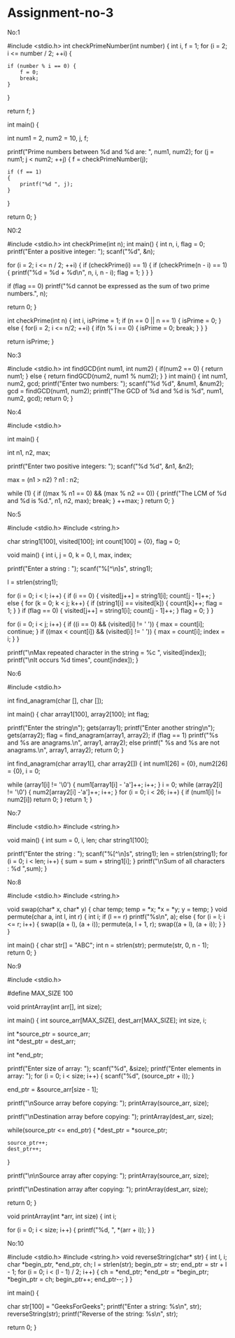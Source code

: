 # Assignment-no-3

No:1

#include <stdio.h> int checkPrimeNumber(int number) { int i, f = 1; for (i = 2; i <= number / 2; ++i) {

	if (number % i == 0) {
		f = 0;
		break;
	}
}

return f;
}

int main() {

int num1 = 2, num2 = 10, j, f;

printf("Prime numbers between %d and %d are: ", num1,
	num2);
for (j = num1; j < num2; ++j) 
{
	f = checkPrimeNumber(j);

	if (f == 1) 
	{
		printf("%d ", j);
	}
}

return 0;
}

N0:2

#include <stdio.h> int checkPrime(int n); int main() { int n, i, flag = 0; printf("Enter a positive integer: "); scanf("%d", &n);

for (i = 2; i <= n / 2; ++i) { if (checkPrime(i) == 1) { if (checkPrime(n - i) == 1) { printf("%d = %d + %d\n", n, i, n - i); flag = 1; } } }

if (flag == 0) printf("%d cannot be expressed as the sum of two prime numbers.", n);

return 0; }

int checkPrime(int n) { int i, isPrime = 1; if (n == 0 || n == 1) { isPrime = 0; } else { for(i = 2; i <= n/2; ++i) { if(n % i == 0) { isPrime = 0; break; } } }

return isPrime; }

No:3

#include <stdio.h> int findGCD(int num1, int num2) { if(num2 == 0) { return num1; } else { return findGCD(num2, num1 % num2); } } int main() { int num1, num2, gcd; printf("Enter two numbers: "); scanf("%d %d", &num1, &num2); gcd = findGCD(num1, num2); printf("The GCD of %d and %d is %d", num1, num2, gcd); return 0; }

No:4

#include <stdio.h>

int main() {

int n1, n2, max;

printf("Enter two positive integers: ");
scanf("%d %d", &n1, &n2);

max = (n1 > n2) ? n1 : n2;

while (1) {
    if ((max % n1 == 0) && (max % n2 == 0)) {
        printf("The LCM of %d and %d is %d.", n1, n2, max);
        break;
    }
    ++max;
}
return 0;
}

No:5

#include <stdio.h> #include <string.h>

char string1[100], visited[100]; int count[100] = {0}, flag = 0;

void main() { int i, j = 0, k = 0, l, max, index;

printf("Enter a string : ");
scanf("%[^\n]s", string1);

l = strlen(string1);

for (i = 0; i < l; i++)
{
    if (i == 0)
    {
        visited[j++] = string1[i];
        count[j - 1]++;
    }
    else
    {
        for (k = 0; k  < j; k++)
        {
            if (string1[i] == visited[k])
            {
                count[k]++;
                flag = 1;
            }
        }
        if (flag == 0)
        {
            visited[j++] = string1[i];
            count[j - 1]++;
        }
        flag = 0;
    }
}    

for (i = 0; i < j; i++)
{
    if ((i == 0) && (visited[i] != ' '))
    {
        max = count[i];
        continue;
    }
    if ((max < count[i]) && (visited[i] != ' '))
    {
        max = count[i];
        index = i;
    }
}

printf("\nMax repeated character in the string = %c ", visited[index]);
printf("\nIt occurs %d times", count[index]);
}

No:6

#include <stdio.h>

int find_anagram(char [], char []);

int main() { char array1[100], array2[100]; int flag;

printf("Enter the string\n");
gets(array1);
printf("Enter another string\n");
gets(array2);
flag = find_anagram(array1, array2);
if (flag == 1)
    printf("%s and %s are anagrams.\n", array1, array2);
else
    printf(" %s and %s are not anagrams.\n", array1, array2);
return 0;
}

int find_anagram(char array1[], char array2[]) { int num1[26] = {0}, num2[26] = {0}, i = 0;

while (array1[i] != '\0')
{
    num1[array1[i] - 'a']++;
    i++;
}
i = 0;
while (array2[i] != '\0')
{
    num2[array2[i] -'a']++;
    i++;
}
for (i = 0; i < 26; i++)
{
    if (num1[i] != num2[i])
        return 0;
}
return 1;
}

No:7

#include <stdio.h> #include <string.h>

void main() { int sum = 0, i, len; char string1[100];

printf("Enter the string : ");
scanf("%[^\n]s", string1);
    len = strlen(string1);
for (i = 0; i < len; i++)
{
    sum = sum + string1[i];
}
printf("\nSum of all characters : %d ",sum);
}

No:8

#include <stdio.h> #include <string.h>

void swap(char* x, char* y) { char temp; temp = *x; *x = *y; y = temp; } void permute(char a, int l, int r) { int i; if (l == r) printf("%s\n", a); else { for (i = l; i <= r; i++) { swap((a + l), (a + i)); permute(a, l + 1, r); swap((a + l), (a + i)); } } }

int main() { char str[] = "ABC"; int n = strlen(str); permute(str, 0, n - 1); return 0; }

No:9

#include <stdio.h>

#define MAX_SIZE 100

void printArray(int arr[], int size);

int main() { int source_arr[MAX_SIZE], dest_arr[MAX_SIZE]; int size, i;

int *source_ptr = source_arr;   
int *dest_ptr   = dest_arr;     

int *end_ptr;

printf("Enter size of array: ");
scanf("%d", &size);
printf("Enter elements in array: ");
for (i = 0; i < size; i++)
{
    scanf("%d", (source_ptr + i));
}

end_ptr = &source_arr[size - 1];

printf("\nSource array before copying: ");
printArray(source_arr, size);

printf("\nDestination array before copying: ");
printArray(dest_arr, size);



while(source_ptr <= end_ptr)
{
    *dest_ptr = *source_ptr;

    source_ptr++;
    dest_ptr++;
}

printf("\n\nSource array after copying: ");
printArray(source_arr, size);

printf("\nDestination array after copying: ");
printArray(dest_arr, size);


return 0;
}

void printArray(int *arr, int size) { int i;

for (i = 0; i < size; i++)
{
    printf("%d, ", *(arr + i));
}
}

No:10

#include <stdio.h> #include <string.h> void reverseString(char* str) { int l, i; char *begin_ptr, *end_ptr, ch; l = strlen(str); begin_ptr = str; end_ptr = str + l - 1; for (i = 0; i < (l - 1) / 2; i++) { ch = *end_ptr; *end_ptr = *begin_ptr; *begin_ptr = ch; begin_ptr++; end_ptr--; } }

int main() {

char str[100] = "GeeksForGeeks";
printf("Enter a string: %s\n", str);
reverseString(str);
printf("Reverse of the string: %s\n", str);

return 0;
}
